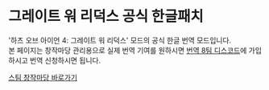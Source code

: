 # 그레이트 워 리덕스 공식 한글패치
'하츠 오브 아이언 4: 그레이트 워 리덕스' 모드의 공식 한글 번역 모드입니다.<br/>본 페이지는 창작마당 관리용으로 실제 번역 기여를 원하시면 [번역 8팀 디스코드](https://discord.gg/u8TM8qUGuf)에 가입 하시고 번역 신청하시면 됩니다.

[스팀 창작마당 바로가기](https://steamcommunity.com/sharedfiles/filedetails/?id=2173059011)
